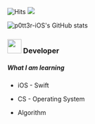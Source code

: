 
  ![Hits](https://hits.seeyoufarm.com/api/count/incr/badge.svg?url=https%3A%2F%2Fgithub.com%2Fp0tt3r-iOS&count_bg=%2379C83D&title_bg=%23555555&icon=&icon_color=%23E7E7E7&title=hits&edge_flat=false)
  <img src="https://img.shields.io/badge/Swift-FA7343?style=flat-square&logo=swift&logoColor=white"/></a>
  
  ![p0tt3r-iOS's GitHub stats](https://github-readme-stats.vercel.app/api?username=p0tt3r-iOS&show_icons=true&theme=tokyonight)

  ### <img height="32" width="32" src="https://cdn.jsdelivr.net/npm/simple-icons@v4/icons/ios.svg" />   Developer

  
  
  ##### What I am learning
  
  
  * iOS - Swift


  * CS - Operating System


  * Algorithm

<!--
**p0tt3r-iOS/p0tt3r-iOS** is a ✨ _special_ ✨ repository because its `README.md` (this file) appears on your GitHub profile.

Here are some ideas to get you started:

- 🔭 I’m currently working on ...
- 🌱 I’m currently learning ...
- 👯 I’m looking to collaborate on ...
- 🤔 I’m looking for help with ...
- 💬 Ask me about ...
- 📫 How to reach me: ...
- 😄 Pronouns: ...
- ⚡ Fun fact: ...
-->
